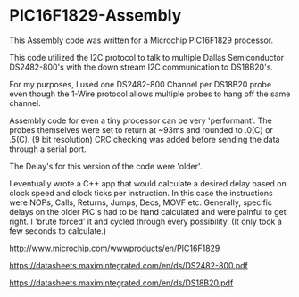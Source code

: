 # PIC16F1829-Assembly
This Assembly code was written for a Microchip PIC16F1829 processor.

This code utilized the I2C protocol to talk to multiple Dallas Semiconductor DS2482-800's with the down stream I2C communication to DS18B20's.

For my purposes, I used one DS2482-800 Channel per DS18B20 probe even though the 1-Wire protocol allows multiple probes to hang off the same channel.

Assembly code for even a tiny processor can be very 'performant'.
The probes themselves were set to return at ~93ms and rounded to .0(C) or .5(C). (9 bit resolution)
CRC checking was added before sending the data through a serial port.

The Delay's for this version of the code were 'older'.

I eventually wrote a C++ app that would calculate a desired delay based on clock speed and clock ticks per instruction. In this case the instructions were NOPs, Calls, Returns, Jumps, Decs, MOVF etc.
Generally, specific delays on the older PIC's had to be hand calculated and were painful to get right. I 'brute forced' it and cycled through every possibility. (It only took a few seconds to calculate.)


http://www.microchip.com/wwwproducts/en/PIC16F1829 

https://datasheets.maximintegrated.com/en/ds/DS2482-800.pdf 

https://datasheets.maximintegrated.com/en/ds/DS18B20.pdf
